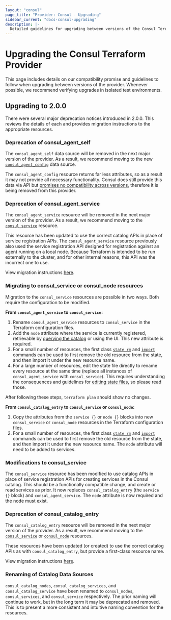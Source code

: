 ```yaml
---
layout: "consul"
page_title: "Provider: Consul - Upgrading"
sidebar_current: "docs-consul-upgrading"
description: |-
  Detailed guidelines for upgrading between versions of the Consul Terraform Provider.
---
```


# Upgrading the Consul Terraform Provider

This page includes details on our compatibility promise and guidelines to
follow when upgrading between versions of the provider. Whenever possible,
we recommend verifying upgrades in isolated test environments.

## Upgrading to 2.0.0

There were several major deprecation notices introduced in 2.0.0. This
reviews the details of each and provides migration instructions to the
appropriate resources.

### Deprecation of consul_agent_self

The `consul_agent_self` data source will be removed in the next major version
of the provider. As a result, we recommend moving to the new [`consul_agent_config`](/docs/providers/consul/d/agent_config.html) data source.

The `consul_agent_config` resource returns far less attributes, so as a result
it may not provide all necessary functionality. Consul does still provide this data via API but [promises no
compatibility across versions](https://www.consul.io/docs/upgrade-specific.html#config-section-of-agent-self-endpoint-has-changed),
therefore it is being removed from this provider.

### Deprecation of consul_agent_service

The `consul_agent_service` resource will be removed in the next major version
of the provider. As a result, we recommend moving to the [`consul_service`](/docs/providers/consul/r/service.html) resource.

This resource has been updated to use the correct catalog APIs in place
of service registration APIs. The `consul_agent_service` resource previously also
used the service registration API designed for registration against an agent
running on a local node. Because Terraform is intended to be run externally to
the cluster, and for other internal reasons, this API was the incorrect one to use.

View migration instructions [here][migrate_service].

### Migrating to consul_service or consul_node resources

Migration to the `consul_service` resources are possible in two ways. Both require
the configuration to be modified.

**From `consul_agent_service` to `consul_service`:**

1. Rename `consul_agent_service` resources to `consul_service` in the Terraform configuration files.
1. Add the `node` attribute where the service is currently registered, retrievable
by [querying the catalog](https://www.consul.io/api/catalog.html#list-nodes-for-service) or using the UI. This new attribute is required.
1. For a small number of resources, the first class [`state rm`](https://www.terraform.io/docs/commands/state/rm.html) and [`import`](https://www.terraform.io/docs/import/usage.html) commands can
be used to first remove the old resource from the state, and then import it under the new resource
name.
1. For a large number of resources, edit the state file directly to rename every resource at
the same time (replace all instances of `consul_agent_service` with `consul_service`). This
requires understanding the consequences and guidelines for [editing state files](https://www.terraform.io/docs/backends/state.html#manual-state-pull-push),
so please read those.

After following these steps,  `terraform plan` should show no changes.

**From `consul_catalog_entry` to `consul_service` or `consul_node`:**

1. Copy the attributes from the `service {}` or `node {}` blocks into
new `consul_service` or `consul_node` resources in the Terraform
configuration files.
1. For a small number of resources, the first class [`state rm`](https://www.terraform.io/docs/commands/state/rm.html) and [`import`](https://www.terraform.io/docs/import/usage.html) commands can
be used to first remove the old resource from the state, and then import it under the new resource
name. The `node` attribute will need to be added to services.

### Modifications to consul_service

The `consul_service` resource has been modified to use catalog APIs in place
of service registration APIs for creating services in the Consul catalog. This should
be a functionally compatible change, and create or read services as prior. It now replaces `consul_catalog_entry` (the `service {}` block) and `consul_agent_service`. The `node` attribute is now required and the node must exist.

### Deprecation of consul_catalog_entry

The `consul_catalog_entry` resource will be removed in the next major version
of the provider. As a result, we recommend moving to the [`consul_service`](/docs/providers/consul/r/service.html) or [`consul_node`](/docs/providers/consul/r/node.html) resources.

These resources have been updated (or created) to use the correct catalog APIs as with `consul_catalog_entry`, but provide a first-class resource name.

View migration instructions [here][migrate_service].

### Renaming of Catalog Data Sources

`consul_catalog_nodes`, `consul_catalog_services`, and `consul_catalog_service` have been renamed to
`consul_nodes`, `consul_services`, and `consul_service` respectively. The prior naming will
continue to work, but in the long term it may be deprecated and removed. This is to present
a more consistent and intuitive naming convention for the resources.

[migrate_service]: /docs/providers/consul/upgrading.html#migrating-to-consul_service-or-consul_node-resources "Migrate to consul_service or consul_node"
